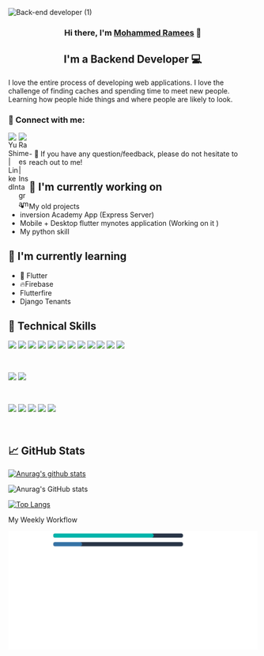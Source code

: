  ![Back-end developer (1)](https://user-images.githubusercontent.com/77093090/156131147-94356372-ab03-4aa3-8669-0c67ce0e6e1a.png)

<h3 align="center">
Hi there, I'm <a href="https://github.com/ramees777" target="_blank" rel="noreferrer">Mohammed Ramees</a> 👋
</h3>
<h2 align="center">
I'm a Backend  Developer 💻
</h2> 

I love the entire process of developing web applications. I love the challenge of finding caches and spending time to meet new people. Learning how people hide things and where people are likely to look.

### 🤝 Connect with me:

<a href="https://www.linkedin.com/in/mohammed-ramees-p-1638511bb/"><img align="left" src="https://raw.githubusercontent.com/yushi1007/yushi1007/main/images/linkedin.svg" alt="Yu Shi | LinkedIn" width="21px"/></a>
<a href="https://instagram.com/ramees_parakkal"><img align="left" src="https://raw.githubusercontent.com/yushi1007/yushi1007/main/images/instagram.svg" alt="Ramees | Instagram" width="21px"/></a>

</br>


</br>
- 💬 If you have any question/feedback, please do not hesitate to reach out to me!

## 🔭 I'm currently working on

- My old projects
- inversion Academy App (Express Server)
- Mobile + Desktop flutter mynotes application (Working on it )
- My python skill


## 🌱 I'm currently learning

- 📱 Flutter
- :fire:Firebase
- Flutterfire
- Django Tenants


## 💼 Technical Skills

![](https://img.shields.io/badge/Code-Sequelize-52B0E7?style=flat&logo=Sequelize&color=white)
![](https://img.shields.io/badge/Code-python-3670A0?style=flat&logo=python&color=ffdd54)
![](https://img.shields.io/badge/Code-django-%23092E20?style=flat&logo=django&color=white)
![](https://img.shields.io/badge/Code-REST-ff1709?style=flat&logo=django&color=red)
![](https://img.shields.io/badge/Code-JavaScript-informational?style=flat&logo=JavaScript&color=F7DF1E)
![](https://img.shields.io/badge/Code-express.js-%23404d59?style=flat&logo=express&color=%2361DAFB)
![](https://img.shields.io/badge/Code-node.js-6DA55F?style=flat&logo=node.js&color=white)
![](https://img.shields.io/badge/Code-Flutter-%2302569B?style=flat&logo=Flutter&color=white)
![](https://img.shields.io/badge/Code-HTML5-informational?style=flat&logo=HTML5&color=E34F26)
![](https://img.shields.io/badge/Code-PostgreSQL-informational?style=flat&logo=PostgreSQL&color=336791)
![](https://img.shields.io/badge/Code-mysql-%2300f?style=flat&logo=mysql&color=white)
![](https://img.shields.io/badge/Code-SQLite-informational?style=flat&logo=SQLite&color=003B57)

</br>

![](https://img.shields.io/badge/Style-Bootstrap-informational?style=flat&logo=Bootstrap&color=7952B3)
![](https://img.shields.io/badge/Style-CSS3-informational?style=flat&logo=CSS3&color=1572B6)

</br>

![](https://img.shields.io/badge/Tools-NPM-informational?style=flat&logo=NPM&color=CB3837)
![](https://img.shields.io/badge/Tools-Git-informational?style=flat&logo=Git&color=F05032)
![](https://img.shields.io/badge/Tools-GitHub-informational?style=flat&logo=GitHub&color=181717)
![](https://img.shields.io/badge/Tools-firebase-%23039BE5?style=flat&logo=firebase&color=white)
![](https://img.shields.io/badge/Tools-Postman-FF6C37?style=flat&logo=postman&color=white)


</br>

## 📈 GitHub Stats 

[![Anurag's github stats](https://github-readme-stats.vercel.app/api?username=ramees777)](https://github.com/ramees777)

![Anurag's GitHub stats](https://github-readme-stats.vercel.app/api?username=ramees777&theme=dark&show_icons=true)

[![Top Langs](https://github-readme-stats.vercel.app/api/top-langs/?username=ramees777&layout=compact)](https://github.com/ramees777)

My Weekly Workflow

![any](https://github.com/ramees777/docsium-bot/blob/main/lib/template.svg)

<!-- Here are some ideas to get you started:

- 🔭 I’m currently working on Djnago Tenants
- 🌱 I’m currently learning Python,Typescript,Node,Express
- 👯 I’m looking to collaborate on Django developement
- 🤔 I’m looking for help with Job
- 💬 Ask me about bulding multi tenant applications
- 📫 How to reach me: mohammedrameesparakkkal@gmail.com
- 😄 Pronouns: He/Him
- ⚡ Fun fact: Just keep coding day and night -->
